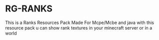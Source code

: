 # RG-RANKS
This is a Ranks Resources Pack Made For Mcpe/Mcbe and java with this resource pack u can show rank textures in your minecraft server or in a world 
